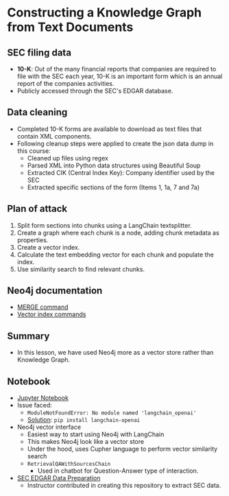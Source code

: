 # Constructing a Knowledge Graph from Text Documents

## SEC filing data

- **10-K**: Out of the many financial reports that companies are required to file with the SEC each year, 10-K is an important form which is an annual report of the companies activities.
- Publicly accessed through the SEC's EDGAR database.

## Data cleaning

- Completed 10-K forms are available to download as text files that contain XML components.
- Following cleanup steps were applied to create the json data dump in this course:
  - Cleaned up files using regex
  - Parsed XML into Python data structures using Beautiful Soup
  - Extracted CIK (Central Index Key): Company identifier used by the SEC
  - Extracted specific sections of the form (Items 1, 1a, 7 and 7a)

## Plan of attack

1. Split form sections into chunks using a LangChain textsplitter.
2. Create a graph where each chunk is a node, adding chunk metadata as properties.
3. Create a vector index.
4. Calculate the text embedding vector for each chunk and populate the index.
5. Use similarity search to find relevant chunks.

## Neo4j documentation

- [MERGE command](https://neo4j.com/docs/cypher-manual/current/clauses/merge/)
- [Vector index commands](https://neo4j.com/docs/cypher-manual/current/indexes/semantic-indexes/vector-indexes/#_vector_index_commands_and_procedures)

## Summary

- In this lesson, we have used Neo4j more as a vector store rather than Knowledge Graph.

## Notebook

- [Jupyter Notebook](../code/L4-construct_kg_from_text.ipynb)
- Issue faced:
  - `ModuleNotFoundError: No module named 'langchain_openai'`
  - [Solution](https://stackoverflow.com/questions/77782167/modulenotfounderror-no-module-named-langchain-openai): `pip install langchain-openai`
- Neo4j vector interface
  - Easiest way to start using Neo4j with LangChain
  - This makes Neo4j look like a vector store
  - Under the hood, uses Cupher language to perform vector similarity search
  - `RetrievalQAWithSourcesChain`
    - Used in chatbot for Question-Answer type of interaction.
- [SEC EDGAR Data Preparation](https://github.com/neo4j-product-examples/data-prep-sec-edgar)
  - Instructor contributed in creating this repository to extract SEC data.
  